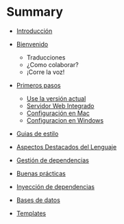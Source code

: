 # Summary

* [Introducción](README.md)
* [Bienvenido](bienvenido.md)
  * Traducciones
  * ¿Como colaborar?
  * ¡Corre la voz!

* [Primeros pasos](primeros-pasos.md)
  * [Use la versión actual](use-la-versión-actual.md)
  * [Servidor Web Integrado](servidor-web-integrado.md)
  * [Configuración en Mac](configuración-en-mac.md)
  * [Configuracion en Windows](configuracion-en-windows.md)

* [Guias de estilo](guias-de-estilo.md)
* [Aspectos Destacados del Lenguaje](aspectos-destacados-del-lenguaje.md)
* [Gestión de dependencias](gestion-de-dependencias.md)
* [Buenas prácticas](buenas-practicas.md)
* [Inyección de dependencias](inyección-de-dependencias.md)
* [Bases de datos](bases-de-datos.md)
* [Templates](templates.md)

